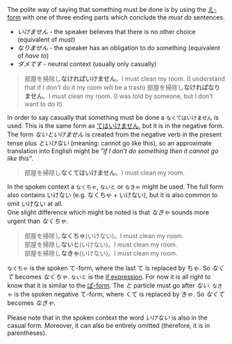 The polite way of saying that something must be done is by using the [え-form](52) with one of three ending parts which conclude the *must do* sentences.
- *いけません* - the speaker believes that there is no other choice (equivalent of *must*)
- *なりません* - the speaker has an obligation to do something (equivalent of *have to*)
- *ダメです* - neutral context (usually only casually)

>部屋を掃除し**なければいけません**。I must clean my room. (I understand that if I don't do it my room will be a trash)
>部屋を掃除し**なければなりません**。I must clean my room. (I was told by someone, but I don't want to do it)

In order to say casually that something must be done a `なくてはいけません` is used. This is the same form as [てはいけません](1), but it is in the negative form. The form *ないといけません* is created from the negative verb in the present tense plus *といけない* (meaning: cannot go like this), so an approximate translation into English might be *"if I don't do something then it cannot go like this"*.
>部屋を掃除し**なくてはいけません**。I must clean my room.

In the spoken context a `なくちゃ`, `ないと` or `なきゃ` might be used. The full form also contains いけない (e.g. なくちゃ + いけない), but it is also common to omit いけない at all.  
One slight difference which might be noted is that *なきゃ* sounds more urgent than *なくちゃ*.
>部屋を掃除し**なくちゃ**(いけない)。I must clean my room.  
>部屋を掃除し**ないと**(いけない)。I must clean my room.  
>部屋を掃除し**なきゃ**(いけない)。I must clean my room.

`なくちゃ` is the spoken て-form, where the last て is replaced by ちゃ. So *なくて* becomes *なくちゃ*.
`ないと` is the [if expression](90). For now it is all right to know that it is similar to the [ば-form](55). The *と* particle must go after *ない*.
`なきゃ` is the spoken negative て-form, where くて is replaced by きゃ. So *なくて* becomes *なきゃ*.

Please note that in the spoken context the word *いけない* is also in the casual form. Moreover, it can also be entirely omitted (therefore, it is in parentheses).